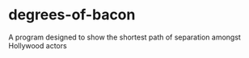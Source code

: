 # degrees-of-bacon
A program designed to show the shortest path of separation amongst Hollywood actors
